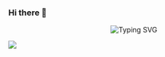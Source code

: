 ### Hi there 👋

<p align="center">
  <img src="https://readme-typing-svg.herokuapp.com?font=Kaushan+Script&size=26&pause=1000&color=2C86F7&center=true&vCenter=true&width=435&lines=Hello+everyone+I'm+%22Adam+Ramdan%22+%F0%9F%91%A6;I'm+a+Web+Design+%26+Web+Developer+%F0%9F%92%BB" alt="Typing SVG" />
</p>

<img src="https://user-images.githubusercontent.com/73097560/115834477-dbab4500-a447-11eb-908a-139a6edaec5c.gif">

<!--
**ar-kun/ar-kun** is a ✨ _special_ ✨ repository because its `README.md` (this file) appears on your GitHub profile.

Here are some ideas to get you started:

- 🔭 I’m currently working on ...
- 🌱 I’m currently learning ...
- 👯 I’m looking to collaborate on ...
- 🤔 I’m looking for help with ...
- 💬 Ask me about ...
- 📫 How to reach me: ...
- 😄 Pronouns: ...
- ⚡ Fun fact: ...
-->
